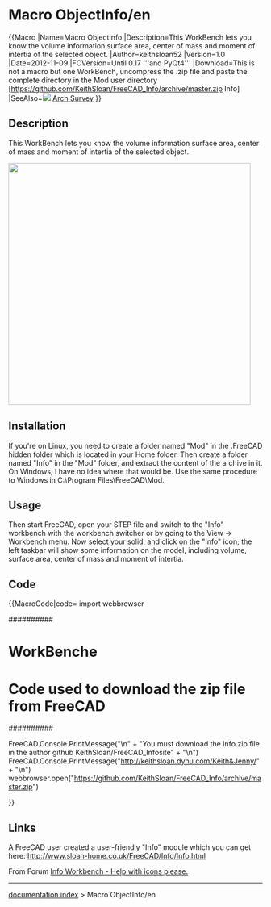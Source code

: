 # Macro ObjectInfo/en
{{Macro
|Name=Macro ObjectInfo
|Description=This WorkBench lets you know the volume information surface area, center of mass and moment of intertia of the selected object.
|Author=keithsloan52
|Version=1.0
|Date=2012-11-09
|FCVersion=Until 0.17 '''and PyQt4'''
|Download=This is not a macro but one WorkBench, uncompress the .zip file and paste the complete directory in the Mod user directory [https://github.com/KeithSloan/FreeCAD_Info/archive/master.zip Info]
|SeeAlso=<img src=images/Arch_Survey.svg style="width:Arch Survey|24px"> [Arch Survey](Arch_Survey.md)
}}

## Description

This WorkBench lets you know the volume information surface area, center of mass and moment of intertia of the selected object.

<img alt="" src=images/ObjectInfoIt.png  style="width:480px;">

## Installation

If you\'re on Linux, you need to create a folder named \"Mod\" in the .FreeCAD hidden folder which is located in your Home folder. Then create a folder named \"Info\" in the \"Mod\" folder, and extract the content of the archive in it. On Windows, I have no idea where that would be. Use the same procedure to Windows in C:\\Program Files\\FreeCAD\\Mod.

## Usage

Then start FreeCAD, open your STEP file and switch to the \"Info\" workbench with the workbench switcher or by going to the View → Workbench menu. Now select your solid, and click on the \"Info\" icon; the left taskbar will show some information on the model, including volume, surface area, center of mass and moment of intertia.

## Code


{{MacroCode|code=
import webbrowser 

##########
# WorkBenche
# Code used to download the zip file from FreeCAD
##########

FreeCAD.Console.PrintMessage("\n" + "You must download the Info.zip file in the author github KeithSloan/FreeCAD_Infosite" + "\n")
FreeCAD.Console.PrintMessage("http://keithsloan.dynu.com/Keith&Jenny/" + "\n")
webbrowser.open("https://github.com/KeithSloan/FreeCAD_Info/archive/master.zip")

}}

## Links

A FreeCAD user created a user-friendly \"Info\" module which you can get here: <http://www.sloan-home.co.uk/FreeCAD/Info/Info.html>

From Forum [Info Workbench - Help with icons please.](http://forum.freecadweb.org/viewtopic.php?f=10&t=3185)

---
[documentation index](../README.md) > Macro ObjectInfo/en
